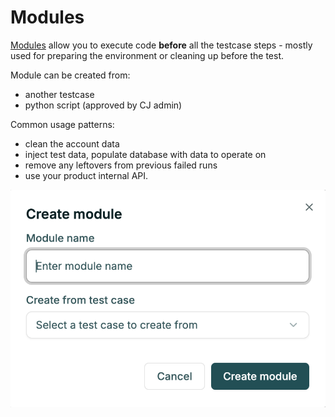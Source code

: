 # Modules

[Modules](https://app.foreai.co/modules) allow you to execute code **before** all the testcase steps - mostly used for preparing the
environment or cleaning up before the test.

Module can be created from:
- another testcase
- python script (approved by CJ admin) 

Common usage patterns:
- clean the account data
- inject test data, populate database with data to operate on
- remove any leftovers from previous failed runs
- use your product internal API.

![Create module dialog](img/create_module_dialog.png)